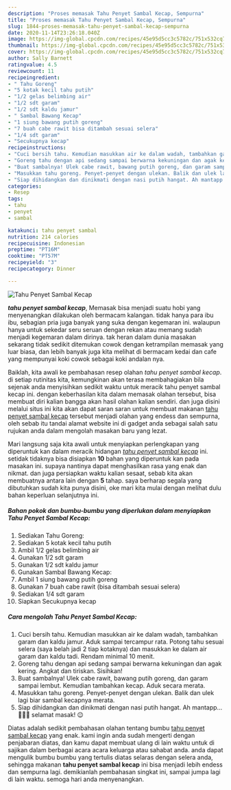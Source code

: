 ```yaml
---
description: "Proses memasak Tahu Penyet Sambal Kecap, Sempurna"
title: "Proses memasak Tahu Penyet Sambal Kecap, Sempurna"
slug: 1844-proses-memasak-tahu-penyet-sambal-kecap-sempurna
date: 2020-11-14T23:26:18.040Z
image: https://img-global.cpcdn.com/recipes/45e95d5cc3c5782c/751x532cq70/tahu-penyet-sambal-kecap-foto-resep-utama.jpg
thumbnail: https://img-global.cpcdn.com/recipes/45e95d5cc3c5782c/751x532cq70/tahu-penyet-sambal-kecap-foto-resep-utama.jpg
cover: https://img-global.cpcdn.com/recipes/45e95d5cc3c5782c/751x532cq70/tahu-penyet-sambal-kecap-foto-resep-utama.jpg
author: Sally Barnett
ratingvalue: 4.5
reviewcount: 11
recipeingredient:
- " Tahu Goreng"
- "5 kotak kecil tahu putih"
- "1/2 gelas belimbing air"
- "1/2 sdt garam"
- "1/2 sdt kaldu jamur"
- " Sambal Bawang Kecap"
- "1 siung bawang putih goreng"
- "7 buah cabe rawit bisa ditambah sesuai selera"
- "1/4 sdt garam"
- "Secukupnya kecap"
recipeinstructions:
- "Cuci bersih tahu. Kemudian masukkan air ke dalam wadah, tambahkan garam dan kaldu jamur. Aduk sampai tercampur rata. Potong tahu sesuai selera (saya belah jadi 2 tiap kotaknya) dan masukkan ke dalam air garam dan kaldu tadi. Rendam minimal 10 menit."
- "Goreng tahu dengan api sedang sampai berwarna kekuningan dan agak kering. Angkat dan tiriskan. Sisihkan!"
- "Buat sambalnya! Ulek cabe rawit, bawang putih goreng, dan garam sampai lembut. Kemudian tambahkan kecap. Aduk secara merata."
- "Masukkan tahu goreng. Penyet-penyet dengan ulekan. Balik dan ulek lagi biar sambal kecapnya merata."
- "Siap dihidangkan dan dinikmati dengan nasi putih hangat. Ah mantapp... 🤤🤤🤤 selamat masak! 😉"
categories:
- Resep
tags:
- tahu
- penyet
- sambal

katakunci: tahu penyet sambal 
nutrition: 214 calories
recipecuisine: Indonesian
preptime: "PT16M"
cooktime: "PT57M"
recipeyield: "3"
recipecategory: Dinner

---
```



![Tahu Penyet Sambal Kecap](https://img-global.cpcdn.com/recipes/45e95d5cc3c5782c/751x532cq70/tahu-penyet-sambal-kecap-foto-resep-utama.jpg)

<b><i>tahu penyet sambal kecap</i></b>, Memasak bisa menjadi suatu hobi yang menyenangkan dilakukan oleh bermacam kalangan. tidak hanya para ibu ibu, sebagian pria juga banyak yang suka dengan kegemaran ini. walaupun hanya untuk sekedar seru seruan dengan rekan atau memang sudah menjadi kegemaran dalam dirinya. tak heran dalam dunia masakan sekarang tidak sedikit ditemukan cowok dengan ketrampilan memasak yang luar biasa, dan lebih banyak juga kita melihat di bermacam kedai dan cafe yang mempunyai koki cowok sebagai koki andalan nya.



Baiklah, kita awali ke pembahasan resep olahan <i>tahu penyet sambal kecap</i>. di setiap rutinitas kita, kemungkinan akan terasa membahagiakan bila sejenak anda menyisihkan sedikit waktu untuk meracik tahu penyet sambal kecap ini. dengan keberhasilan kita dalam memasak olahan tersebut, bisa membuat diri kalian bangga akan hasil olahan kalian sendiri. dan juga disini melalui situs ini kita akan dapat saran saran untuk membuat makanan <u>tahu penyet sambal kecap</u> tersebut menjadi olahan yang endess dan sempurna, oleh sebab itu tandai alamat website ini di gadget anda sebagai salah satu rujukan anda dalam mengolah masakan baru yang lezat.


Mari langsung saja kita awali untuk menyiapkan perlengkapan yang diperuntuk kan dalam meracik hidangan <u><i>tahu penyet sambal kecap</i></u> ini. setidak tidaknya bisa disiapkan <b>10</b> bahan yang diperuntuk kan pada masakan ini. supaya nantinya dapat menghasilkan rasa yang enak dan nikmat. dan juga persiapkan waktu kalian sesaat, sebab kita akan membuatnya antara lain dengan <b>5</b> tahap. saya berharap segala yang dibutuhkan sudah kita punya disini, oke mari kita mulai dengan melihat dulu bahan keperluan selanjutnya ini.

<!--inarticleads1-->

##### Bahan pokok dan bumbu-bumbu yang diperlukan dalam menyiapkan Tahu Penyet Sambal Kecap:

1. Sediakan  Tahu Goreng:
1. Sediakan 5 kotak kecil tahu putih
1. Ambil 1/2 gelas belimbing air
1. Gunakan 1/2 sdt garam
1. Gunakan 1/2 sdt kaldu jamur
1. Gunakan  Sambal Bawang Kecap:
1. Ambil 1 siung bawang putih goreng
1. Gunakan 7 buah cabe rawit (bisa ditambah sesuai selera)
1. Sediakan 1/4 sdt garam
1. Siapkan Secukupnya kecap




<!--inarticleads2-->

##### Cara mengolah Tahu Penyet Sambal Kecap:

1. Cuci bersih tahu. Kemudian masukkan air ke dalam wadah, tambahkan garam dan kaldu jamur. Aduk sampai tercampur rata. Potong tahu sesuai selera (saya belah jadi 2 tiap kotaknya) dan masukkan ke dalam air garam dan kaldu tadi. Rendam minimal 10 menit.
1. Goreng tahu dengan api sedang sampai berwarna kekuningan dan agak kering. Angkat dan tiriskan. Sisihkan!
1. Buat sambalnya! Ulek cabe rawit, bawang putih goreng, dan garam sampai lembut. Kemudian tambahkan kecap. Aduk secara merata.
1. Masukkan tahu goreng. Penyet-penyet dengan ulekan. Balik dan ulek lagi biar sambal kecapnya merata.
1. Siap dihidangkan dan dinikmati dengan nasi putih hangat. Ah mantapp... 🤤🤤🤤 selamat masak! 😉




Diatas adalah sedikit pembahasan olahan tentang bumbu <u>tahu penyet sambal kecap</u> yang enak. kami ingin anda sudah mengerti dengan penjabaran diatas, dan kamu dapat membuat ulang di lain waktu untuk di sajikan dalam berbagai acara acara keluarga atau sahabat anda. anda dapat mengulik bumbu bumbu yang tertulis diatas selaras dengan selera anda, sehingga makanan <b>tahu penyet sambal kecap</b> ini bisa menjadi lebih endess dan sempurna lagi. demikianlah pembahasan singkat ini, sampai jumpa lagi di lain waktu. semoga hari anda menyenangkan.
